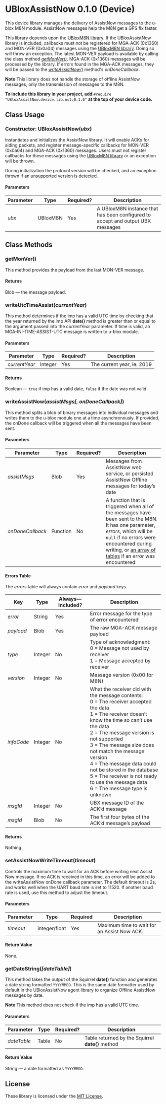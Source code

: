 # UBloxAssistNow 0.1.0 (Device) #

This device library manages the delivery of AssistNow messages to the u-blox M8N module. AssistNow messages help the M8N get a GPS fix faster.

This library depends upon the [UBloxM8N library](https://github.com/electricimp/UBloxM8N). If the UBloxAssistNow library is included, callbacks must not be registered for MGA-ACK (0x1360) and MON-VER (0x0a04) messages using the [UBloxM8N library](https://github.com/electricimp/UBloxM8N). Doing so will throw an exception. The latest MON-VER payload is available by calling the class method [*getMonVer()*](#getmonver). MGA-ACK (0x1360) messages will be processed by the library. If errors found in the MGA-ACK messages, they will be passed to the [*writeAssistNow()*](#writeassistnowassistmsgs-ondonecallback) method's *onDoneCallback*.

**Note** This library does not handle the storage of offline AssistNow messages, only the transmission of messages to the M8N.

**To include this library in your project, add** `#require "UBloxAssistNow.device.lib.nut:0.1.0"` **at the top of your device code.**

## Class Usage ##

### Constructor: UBloxAssistNow(*ubx*) ###

Instantiates and initializes the AssistNow library. It will enable ACKs for aiding packets, and register message-specific callbacks for MON-VER (0x0a04) and MGA-ACK (0x1360) messages. Users must not register callbacks for these messages using the [UBloxM8N library](https://github.com/electricimp/UBloxM8N) or an exception will be thrown.

During initialization the protocol version will be checked, and an exception thrown if an unsupported version is detected.

#### Parameters ####

| Parameter | Type | Required? | Description |
| --- | --- | --- | --- |
| *ubx* | UBloxM8N | Yes | A UBloxM8N instance that has been configured to accept and output UBX messages |

## Class Methods ##

### getMonVer() ###

This method provides the payload from the last MON-VER message.

#### Returns ####

Blob &mdash; the message payload.

### writeUtcTimeAssist(*currentYear*) ###

This method determines if the imp has a valid UTC time by checking that the year returned by the imp API **date()** method is greater than or equal to the argument passed into the *currentYear* parameter. If time is valid, an MGA-INI-TIME-ASSIST-UTC message is written to u-blox module.

#### Parameters ####

| Parameter | Type | Required? | Description |
| --- | --- | --- | --- |
| *currentYear* | Integer | Yes | The current year, ie. 2019 |

#### Returns ####

Boolean &mdash; `true` if imp has a valid date, `false` if the date was not valid.

### writeAssistNow(*assistMsgs[, onDoneCallback]*) ###

This method splits a blob of binary messages into individual messages and writes them to the u-blox module one at a time asynchronously. If provided, the onDone callback will be triggered when all the messages have been sent.

#### Parameters ####

| Parameter | Type | Required? | Description |
| --- | --- | --- | --- |
| *assistMsgs* | Blob | Yes | Messages from AssistNow web service, or persisted AssistNow Offline messages for today’s date |
| *onDoneCallback* | Function | No | A function that is triggered when all of the messages have been sent to the M8N. It has one parameter, *errors*, which will be `null` if no errors were encountered during writing, or [an array of tables](#errors-table) if an error was encountered |

#### Errors Table ####

The *errors* table will always contain *error* and *payload* keys.

| Key | Type | Always&mdash;Included? | Description |
| --- | --- | --- |--- |
| *error* | String | Yes | Error message for the type of error encountered |
| *payload* | Blob | Yes | The raw MGA-ACK message payload |
| *type* | Integer | No | Type of acknowledgment:<br />0 = Message not used by receiver<br />1 = Message accepted by receiver |
| *version* | Integer | No | Message version (0x00 for M8N) |
| *infoCode* | Integer | No | What the receiver did with the message contents:<br />0 =  The receiver accepted the data<br />1 = The receiver doesn’t know the time so can’t use the data<br />2 = The message version is not supported<br />3 = The message size does not match the message version<br />4 = The message data could not be stored in the database<br />5 = The receiver is not ready to use the message data<br />6 = The message type is unknown |
| *msgId* | Integer | No | UBX message ID of the ACK’d message |
| *msgId* | Blob | No | The first four bytes of the ACK’d message’s payload |

#### Returns ####

Nothing.

### setAssistNowWriteTimeout(*timeout*) ###

Controls the maximum time to wait for an ACK before writing next Assist Now message. If no ACK is received in this time, an error will be added to the writeAssistNow onDone callback parameter. The default timeout is 2s, and works well when the UART baud rate is set to 11520. If another baud rate is used, use this method to adjust the timeout.

#### Parameters ####

| Parameter | Type | Required | Description |
| --- | --- | --- | --- |
| *timeout* | integer/float | Yes | Maximum time to wait for an Assist Now ACK. |

#### Return Value ####

None.

### getDateString(*[dateTable]*) ###

This method takes the output of the Squirrel **date()** function and generates a date string formatted `YYYYMMDD`. This is the same date formatter used by default in the UBloxAssistNow agent library to organize Offline AssistNow messages by date.

**Note** This method does not check if the imp has a valid UTC time.

#### Parameters ####

| Parameter | Type | Required? | Description |
| --- | --- | --- | --- |
| *dateTable* | Table | No | Table returned by the Squirrel **date()** method |

#### Return Value ####

String &mdash; a date formatted as `YYYYMMDD`.

## License ##

These library is licensed under the [MIT License](../LICENSE).